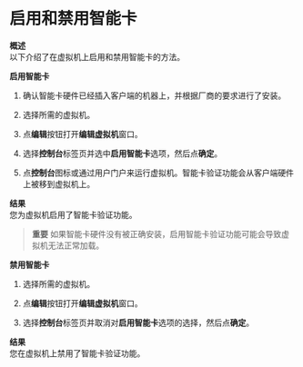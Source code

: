 # 启用和禁用智能卡

**概述**<br/>
以下介绍了在虚拟机上启用和禁用智能卡的方法。

**启用智能卡**
1. 确认智能卡硬件已经插入客户端的机器上，并根据厂商的要求进行了安装。

2. 选择所需的虚拟机。

3. 点**编辑**按钮打开**编辑虚拟机**窗口。

4. 选择**控制台**标签页并选中**启用智能卡**选项，然后点**确定**。

5. 点**控制台**图标或通过用户门户来运行虚拟机。智能卡验证功能会从客户端硬件上被移到虚拟机上。

**结果**<br/>
您为虚拟机启用了智能卡验证功能。

> **重要**
> 如果智能卡硬件没有被正确安装，启用智能卡验证功能可能会导致虚拟机无法正常加载。

**禁用智能卡**
1. 选择所需的虚拟机。

2. 点**编辑**按钮打开**编辑虚拟机**窗口。

3. 选择**控制台**标签页并取消对**启用智能卡**选项的选择，然后点**确定**。

**结果**<br/>
您在虚拟机上禁用了智能卡验证功能。
